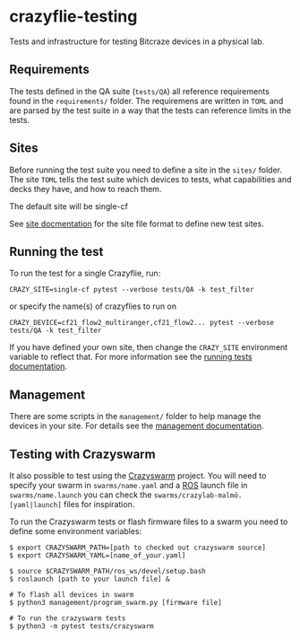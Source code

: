 # crazyflie-testing
Tests and infrastructure for testing Bitcraze devices in a physical lab.

## Requirements
The tests defined in the QA suite (`tests/QA`) all reference requirements found
in the `requirements/` folder. The requiremens are written in `TOML` and are
parsed by the test suite in a way that the tests can reference limits in the
tests.

## Sites
Before running the test suite you need to define a site in the `sites/` folder.
The site `TOML` tells the test suite which devices to tests, what capabilities
and decks they have, and how to reach them.

The default site will be single-cf

See [site docmentation](docs/development/sites.md) for the site file format to define new test sites.
## Running the test

To run the test for a single Crazyflie, run:
```
CRAZY_SITE=single-cf pytest --verbose tests/QA -k test_filter
```

or specify the name(s) of crazyflies to run on
```
CRAZY_DEVICE=cf21_flow2_multiranger,cf21_flow2... pytest --verbose tests/QA -k test_filter
```


If you have defined your own site, then change the `CRAZY_SITE` environment
variable to reflect that. For more information see the [running tests documentation](docs/usetests.md).

## Management
There are some scripts in the `management/` folder to help manage the devices
in your site. For details see the [management documentation](docs/use_management.md).

## Testing with Crazyswarm
It also possible to test using the [Crazyswarm](https://github.com/USC-ACTLab/crazyswarm) project.
You will need to specify your swarm in `swarms/name.yaml` and a [ROS](https://www.ros.org/) launch file in `swarms/name.launch` you can check the `swarms/crazylab-malmö.[yaml|launch]` files for inspiration.

To run the Crazyswarm tests or flash firmware files to a swarm you need to define some environment variables:

```
$ export CRAZYSWARM_PATH=[path to checked out crazyswarm source]
$ export CRAZYSWARM_YAML=[name_of_your.yaml]

$ source $CRAZYSWARM_PATH/ros_ws/devel/setup.bash
$ roslaunch [path to your launch file] &

# To flash all devices in swarm
$ python3 management/program_swarm.py [firmware file]

# To run the crazyswarm tests
$ python3 -m pytest tests/crazyswarm
```
